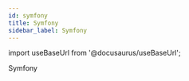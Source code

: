 ```yaml
---
id: symfony
title: Symfony
sidebar_label: Symfony
---
```


import useBaseUrl from '@docusaurus/useBaseUrl';

Symfony


